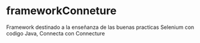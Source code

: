 # frameworkConneture
Framework destinado a la enseñanza de las buenas practicas Selenium con codigo Java, Connecta con Connecture
